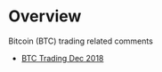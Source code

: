 
# Overview 

Bitcoin (BTC) trading related comments 
- [BTC Trading Dec 2018](trading_btc_2018_12.ipynb)


